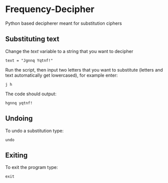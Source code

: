 # Frequency-Decipher
Python based decipherer meant for substitution ciphers

## Substituting text

Change the _text_ variable to a string that you want to decipher
```
text = "Jgnnq Yqtnf!"
```

Run the script, then input two letters that you want to substitute (letters and text automatically get lowercased), for example enter:
```
j h
```
The code should output:
```
hgnnq yqtnf!
```


## Undoing
To undo a substitution type:
```
undo
```
## Exiting
To exit the program type:
```
exit
```

